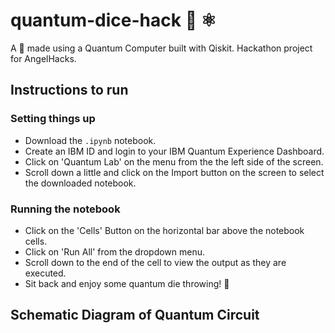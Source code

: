 # quantum-dice-hack :game_die: ⚛️
A :game_die: made using a Quantum Computer built with Qiskit. Hackathon project for AngelHacks.

## Instructions to run

### Setting things up
- Download the ```.ipynb``` notebook.
- Create an IBM ID and login to your IBM Quantum Experience Dashboard.
- Click on 'Quantum Lab' on the menu from the the left side of the screen.
- Scroll down a little and click on the Import button on the screen to select the downloaded notebook.

### Running the notebook
- Click on the 'Cells' Button on the horizontal bar above the notebook cells.
- Click on 'Run All' from the dropdown menu.
- Scroll down to the end of the cell to view the output as they are executed.
- Sit back and enjoy some quantum die throwing! :game_die: 

## Schematic Diagram of Quantum Circuit


